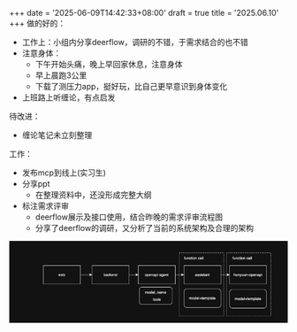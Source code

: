 +++
date = '2025-06-09T14:42:33+08:00'
draft = true
title = '2025.06.10'
+++
做的好的：
- 工作上：小组内分享deerflow，调研的不错，于需求结合的也不错
- 注意身体：
  - 下午开始头痛，晚上早回家休息，注意身体
  - 早上晨跑3公里
  - 下载了测压力app，挺好玩，比自己更早意识到身体变化
- 上班路上听缠论，有点启发
 
待改进：
- 缠论笔记未立刻整理

<!--more-->
工作：
- 发布mcp到线上(实习生)
- 分享ppt
  - 在整理资料中，还没形成完整大纲
- 标注需求评审
  - deerflow展示及接口使用，结合昨晚的需求评审流程图
  - 分享了deerflow的调研，又分析了当前的系统架构及合理的架构

![img_3.png](../../../static/images/essay/img_3.png)